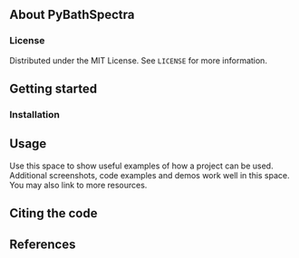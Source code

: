 ## About PyBathSpectra
### License
Distributed under the MIT License. See `LICENSE` for more information.
## Getting started
### Installation
## Usage
Use this space to show useful examples of how a project can be used. Additional screenshots, code examples and demos work well in this space. You may also link to more resources.
## Citing the code
## References
